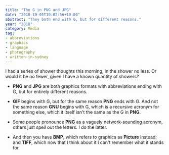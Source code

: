 ```yaml
---
title: "The G in PNG and JPG"
date: "2018-10-05T10:02:56+10:00"
abstract: "They both end with G, but for different reasons."
year: "2018"
category: Media
tag:
- abbreviations
- graphics
- language
- photography
- written-in-sydney
---
```

I had a series of shower thoughts this morning, in the shower no less. Or would it be no fewer, given I have a known quantity of showers?

* **PNG** and **JPG** are both graphics formats with abbreviations ending with G, but for entirely different reasons.

* **GIF** begins with G, but for the same reason **PNG** ends with G. And not the same reason **GNU** begins with G, which is a recursive acronym for something else, which it itself isn't the same as the G in **PNG**.

* Some people pronounce **PNG** as a vaguely network-sounding acronym, others just spell out the letters. I do the latter.

* And then you have **BMP**, which refers to graphics as **Picture** instead; and **TIFF**, which now that I think about it I can't remember what it stands for.

